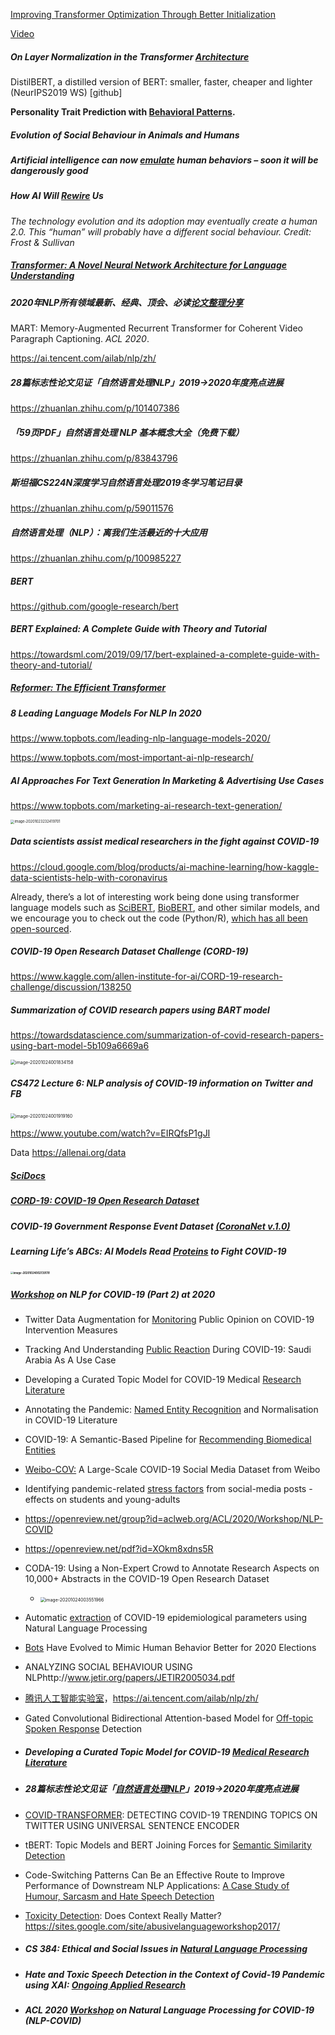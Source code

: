 



[Improving Transformer Optimization Through Better Initialization](https://proceedings.icml.cc/static/paper_files/icml/2020/5691-Paper.pdf)

[Video](https://www.youtube.com/watch?v=EpxilvBvAeQ)

##### On Layer Normalization in the Transformer [Architecture](https://arxiv.org/abs/2002.04745)

DistilBERT, a distilled version of BERT: smaller, faster, cheaper and lighter (NeurIPS2019 WS) [github]



**Personality Trait Prediction with [Behavioral Patterns](https://www.pnas.org/content/117/30/17680).**

##### Evolution of Social Behaviour in Animals and Humans





##### Artificial intelligence can now [emulate](https://phys.org/news/2019-04-artificial-intelligence-emulate-human-behaviors.html) human behaviors – soon it will be dangerously good

##### How AI Will [Rewire](https://www.theatlantic.com/magazine/archive/2019/04/robots-human-relationships/583204/) Us

*The technology evolution and its adoption may eventually create a human 2.0. This “human” will probably have a different social behaviour. Credit: Frost & Sullivan*



##### [Transformer: A Novel Neural Network Architecture for Language Understanding](http://ai.googleblog.com/2017/08/transformer-novel-neural-network.html)

##### 2020年NLP所有领域最新、经典、顶会、必读[论文整理分享](https://zhuanlan.zhihu.com/p/143123368)



MART: Memory-Augmented Recurrent Transformer for Coherent Video Paragraph Captioning. *ACL 2020*.

https://ai.tencent.com/ailab/nlp/zh/

##### 28篇标志性论文见证「自然语言处理NLP」2019->2020年度亮点进展

https://zhuanlan.zhihu.com/p/101407386

##### 「59页PDF」自然语言处理 NLP 基本概念大全（免费下载）

https://zhuanlan.zhihu.com/p/83843796

##### 斯坦福CS224N深度学习自然语言处理2019冬学习笔记目录

https://zhuanlan.zhihu.com/p/59011576

##### 自然语言处理（NLP）：离我们生活最近的十大应用

https://zhuanlan.zhihu.com/p/100985227

##### BERT

https://github.com/google-research/bert

##### BERT Explained: A Complete Guide with Theory and Tutorial

https://towardsml.com/2019/09/17/bert-explained-a-complete-guide-with-theory-and-tutorial/

##### [Reformer: The Efficient Transformer](http://ai.googleblog.com/2020/01/reformer-efficient-transformer.html)

##### 8 Leading Language Models For NLP In 2020

https://www.topbots.com/leading-nlp-language-models-2020/

https://www.topbots.com/most-important-ai-nlp-research/

##### AI Approaches For Text Generation In Marketing & Advertising Use Cases

https://www.topbots.com/marketing-ai-research-text-generation/

<img src="/Users/hxwh/Library/Application Support/typora-user-images/image-20201023232419701.png" alt="image-20201023232419701" style="zoom:40%;" />





##### Data scientists assist medical researchers in the fight against COVID-19

https://cloud.google.com/blog/products/ai-machine-learning/how-kaggle-data-scientists-help-with-coronavirus

Already, there’s a lot of interesting work being done using transformer language models such as [SciBERT](https://arxiv.org/abs/1903.10676), [BioBERT](https://arxiv.org/abs/1901.08746), and other similar models, and we encourage you to check out the code (Python/R), [which has all been open-sourced](https://www.kaggle.com/dirktheeng/anserini-bert-squad-for-semantic-corpus-search).



##### COVID-19 Open Research Dataset Challenge (CORD-19)

https://www.kaggle.com/allen-institute-for-ai/CORD-19-research-challenge/discussion/138250

##### Summarization of COVID research papers using BART model

https://towardsdatascience.com/summarization-of-covid-research-papers-using-bart-model-5b109a6669a6

<img src="/Users/hxwh/Library/Application Support/typora-user-images/image-20201024001834158.png" alt="image-20201024001834158" style="zoom:50%;" />

##### CS472 Lecture 6: NLP analysis of COVID-19 information on Twitter and FB

<img src="/Users/hxwh/Library/Application Support/typora-user-images/image-20201024001919160.png" alt="image-20201024001919160" style="zoom:50%;" />

https://www.youtube.com/watch?v=EIRQfsP1gJI



Data https://allenai.org/data

##### [SciDocs](https://allenai.org/data/scidocs)

##### [CORD-19: COVID-19 Open Research Dataset](https://allenai.org/data/cord-19)

##### COVID-19 Government Response Event Dataset [(CoronaNet v.1.0)](https://www.nature.com/articles/s41562-020-0909-7)

##### Learning Life’s ABCs: AI Models Read [Proteins](https://blogs.nvidia.com/blog/2020/07/16/ai-reads-proteins-covid/) to Fight COVID-19

##### <img src="/Users/hxwh/Library/Application Support/typora-user-images/image-20201024002139178.png" alt="image-20201024002139178" style="zoom:30%;" />



##### [Workshop](https://openreview.net/group?id=EMNLP/2020/Workshop/NLP-COVID) on NLP for COVID-19 (Part 2) at  2020

- Twitter Data Augmentation for [Monitoring](https://openreview.net/forum?id=-VigZOltxoq) Public Opinion on COVID-19 Intervention Measures 

- Tracking And Understanding [Public Reaction](https://openreview.net/forum?id=KVJhxtEbZ7n) During COVID-19: Saudi Arabia As A Use Case 

- Developing a Curated Topic Model for COVID-19 Medical [Research Literature](https://openreview.net/forum?id=6Huoz_DkT2) 

- Annotating the Pandemic: [Named Entity Recognition](https://openreview.net/forum?id=n2MepuKpsX6) and Normalisation in COVID-19 Literature

- COVID-19: A Semantic-Based Pipeline for [Recommending Biomedical Entities](https://openreview.net/forum?id=lukVnNC-Hc)

- [Weibo-COV:](https://openreview.net/forum?id=TrAt6uxl6vJ) A Large-Scale COVID-19 Social Media Dataset from Weibo 

- Identifying pandemic-related [stress factors](https://openreview.net/forum?id=gjnazop9oCb) from social-media posts - effects on students and young-adults

- https://openreview.net/group?id=aclweb.org/ACL/2020/Workshop/NLP-COVID

- https://openreview.net/pdf?id=XOkm8xdns5R

- CODA-19: Using a Non-Expert Crowd to Annotate Research Aspects on 10,000+ Abstracts in the COVID-19 Open Research Dataset
  
  - <img src="/Users/hxwh/Library/Application Support/typora-user-images/image-20201024003551966.png" alt="image-20201024003551966" style="zoom:50%;" />
  
- Automatic [extraction](https://us.milliman.com/-/media/milliman/pdfs/articles/3136ldp_covid-sird-nlp_20200513.ashx) of COVID-19 epidemiological parameters using Natural Language Processing

- [Bots](https://www.unite.ai/bots-have-evolved-to-mimic-human-behavior-better-for-2020-elections/) Have Evolved to Mimic Human Behavior Better for 2020 Elections

- ANALYZING SOCIAL BEHAVIOUR USING NLPhttp://www.jetir.org/papers/JETIR2005034.pdf

- [腾讯人工智能实验室](http://ai.tencent.com/ailab/)，https://ai.tencent.com/ailab/nlp/zh/

- Gated Convolutional Bidirectional Attention-based Model for [Off-topic Spoken Response](https://www.aclweb.org/anthology/2020.acl-main.56.pdf) Detection

- ##### Developing a Curated Topic Model for COVID-19 [Medical Research Literature](https://openreview.net/forum?id=PNEemd7iWGg)

- ##### 28篇标志性论文见证「[自然语言处理NLP](https://zhuanlan.zhihu.com/p/101407386)」2019->2020年度亮点进展

- [COVID-TRANSFORMER](https://arxiv.org/pdf/2009.03947.pdf): DETECTING COVID-19 TRENDING TOPICS ON TWITTER USING UNIVERSAL SENTENCE ENCODER

- tBERT: Topic Models and BERT Joining Forces for [Semantic Similarity Detection](https://www.aclweb.org/anthology/2020.acl-main.630.pdf)

- Code-Switching Patterns Can Be an Effective Route to Improve Performance of Downstream NLP Applications: [A Case Study of Humour, Sarcasm and Hate Speech Detection](https://www.aclweb.org/anthology/2020.acl-main.96.pdf)

- [Toxicity Detection](https://www.aclweb.org/anthology/2020.acl-main.396.pdf): Does Context Really Matter? https://sites.google.com/site/abusivelanguageworkshop2017/

- ##### CS 384: Ethical and Social Issues in [Natural Language Processing](https://web.stanford.edu/class/cs384/)

- ##### Hate and Toxic Speech Detection in the Context of Covid-19 Pandemic using XAI: [Ongoing Applied Research](https://openreview.net/forum?id=OLoP-Q2Wu4o)

- ##### ACL 2020 [Workshop](https://openreview.net/group?id=aclweb.org/ACL/2020/Workshop/NLP-COVID) on Natural Language Processing for COVID-19 (NLP-COVID)